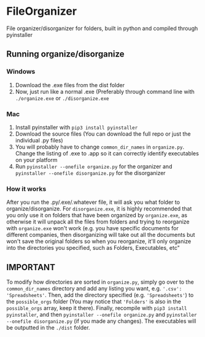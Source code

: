 # FileOrganizer
File organizer/disorganizer for folders, built in python and compiled through pyinstaller

## Running organize/disorganize

### Windows
1. Download the .exe files from the dist folder
2. Now, just run like a normal .exe (Preferably through command line with ```./organize.exe``` or ```./disorganize.exe```

### Mac
1. Install pyinstaller with
   ```pip3 install pyinstaller```
2. Download the source files (You can download the full repo or just the individual .py files)
3. You will probably have to change ```common_dir_names``` in ```organize.py```. Change the listing of .exe to .app so it can correctly identify executables on your platform
4. Run ```pyinstaller --onefile organize.py``` for the organizer and ```pyinstaller --onefile disorganize.py``` for the disorganizer

### How it works
After you run the .py/.exe/.whatever file, it will ask you what folder to organize/disorganize. For ```disorganize.exe```, it is highly recommended that you only use it on folders that have been organized by ```organize.exe```, as otherwise it will unpack all the files from folders and trying to reorganize with ```organize.exe``` won't work (e.g. you have specific documents for different companies, then disorganizing will take out all the documents but won't save the original folders so when you reorganize, it'll only organize into the directories you specified, such as Folders, Executables, etc"

## IMPORTANT

To modify how directories are sorted in ```organize.py```, simply go over to the ```common_dir_names``` directory and add any listing you want, e.g.
```'.csv': 'Spreadsheets'```. Then, add the directory specified (e.g. ```'Spreadsheets'```) to the ```possible_orgs``` folder (You may notice that ```'Folders'``` is also in the ```possible_orgs``` array, keep it there). Finally, recompile with ```pip3 install pyinstaller```, and then ```pyinstaller --onefile organize.py``` and ```pyinstaller --onefile disorganize.py``` (if you made any changes). The executables will be outputted in the ```./dist``` folder.
